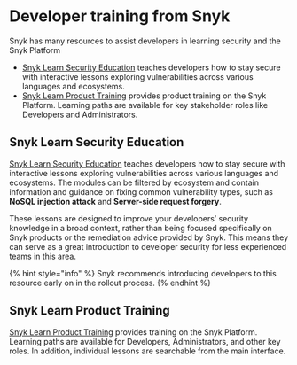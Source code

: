 # Developer training from Snyk

Snyk has many resources to assist developers in learning security and the Snyk Platform

* [Snyk Learn Security Education](https://learn.snyk.io/catalog/security-education/?type=security-education) teaches developers how to stay secure with interactive lessons exploring vulnerabilities across various languages and ecosystems.
* [Snyk Learn Product Training](https://learn.snyk.io/catalog/product-training/?type=product-training) provides product training on the Snyk Platform. Learning paths are available for key stakeholder roles like Developers and Administrators.

## Snyk Learn Security Education

[Snyk Learn Security Education](https://learn.snyk.io/catalog/security-education/?type=security-education) teaches developers how to stay secure with interactive lessons exploring vulnerabilities across various languages and ecosystems. The modules can be filtered by ecosystem and contain information and guidance on fixing common vulnerability types, such as **NoSQL injection attack** and **Server-side request forgery**.

These lessons are designed to improve your developers’ security knowledge in a broad context, rather than being focused specifically on Snyk products or the remediation advice provided by Snyk. This means they can serve as a great introduction to developer security for less experienced teams in this area.

{% hint style="info" %}
Snyk recommends introducing developers to this resource early on in the rollout process.
{% endhint %}

## Snyk Learn Product Training

[Snyk Learn Product Training](https://learn.snyk.io/catalog/product-training/?type=product-training) provides training on the Snyk Platform. Learning paths are available for Developers, Administrators, and other key roles. In addition, individual lessons are searchable from the main interface.
